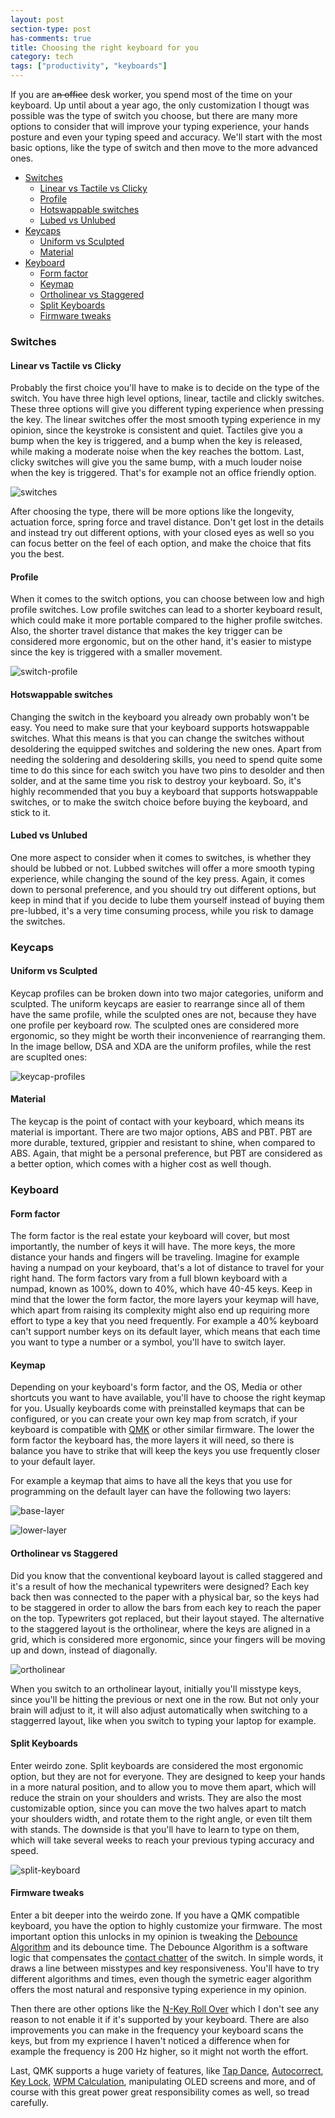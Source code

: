 ```yaml
---
layout: post
section-type: post
has-comments: true
title: Choosing the right keyboard for you
category: tech
tags: ["productivity", "keyboards"]
---
```


If you are a~~n office~~ desk worker, you spend most of the time on your
keyboard. Up until about a year ago, the only customization I thougt was
possible was the type of switch you choose, but there are many more options to
consider that will improve your typing experience, your hands posture and even
your typing speed and accuracy. We'll start with the most basic options, like
the type of switch and then move to the more advanced ones.

<!--toc:start-->

- [Switches](#switches)
  - [Linear vs Tactile vs Clicky](#linear-vs-tactile-vs-clicky)
  - [Profile](#profile)
  - [Hotswappable switches](#hotswappable-switches)
  - [Lubed vs Unlubed](#lubed-vs-unlubed)
- [Keycaps](#keycaps)
  - [Uniform vs Sculpted](#uniform-vs-sculpted)
  - [Material](#material)
- [Keyboard](#keyboard)
  - [Form factor](#form-factor)
  - [Keymap](#keymap)
  - [Ortholinear vs Staggered](#ortholinear-vs-staggered)
  - [Split Keyboards](#split-keyboards)
  - [Firmware tweaks](#firmware-tweaks)
  <!--toc:end-->

### Switches

#### Linear vs Tactile vs Clicky

Probably the first choice you'll have to make is to decide on the type of the
switch. You have three high level options, linear, tactile and clickly switches.
These three options will give you different typing experience when pressing the
key. The linear switches offer the most smooth typing experience in my opinion,
since the keystroke is consistent and quiet. Tactiles give you a bump when the
key is triggered, and a bump when the key is released, while making a moderate
noise when the key reaches the bottom. Last, clicky switches will give you the
same bump, with a much louder noise when the key is triggered. That's for
example not an office friendly option.

![switches](/img/posts/choosing-the-right-keyboard/switches.gif)

After choosing the type, there will be more options like the longevity,
actuation force, spring force and travel distance. Don't get lost in the details
and instead try out different options, with your closed eyes as well so you can
focus better on the feel of each option, and make the choice that fits you the
best.

#### Profile

When it comes to the switch options, you can choose between low and high profile
switches. Low profile switches can lead to a shorter keyboard result, which
could make it more portable compared to the higher profile switches. Also, the
shorter travel distance that makes the key trigger can be considered more
ergonomic, but on the other hand, it's easier to mistype since the key is
triggered with a smaller movement.

![switch-profile](/img/posts/choosing-the-right-keyboard/switch-profile.jpg)

#### Hotswappable switches

Changing the switch in the keyboard you already own probably won't be easy. You
need to make sure that your keyboard supports hotswappable switches. What this
means is that you can change the switches without desoldering the equipped
switches and soldering the new ones. Apart from needing the soldering and
desoldering skills, you need to spend quite some time to do this since for each
switch you have two pins to desolder and then solder, and at the same time you
risk to destroy your keyboard. So, it's highly recommended that you buy a
keyboard that supports hotswappable switches, or to make the switch choice
before buying the keyboard, and stick to it.

#### Lubed vs Unlubed

One more aspect to consider when it comes to switches, is whether they should be
lubbed or not. Lubbed switches will offer a more smooth typing experience, while
changing the sound of the key press. Again, it comes down to personal
preference, and you should try out different options, but keep in mind that if
you decide to lube them yourself instead of buying them pre-lubbed, it's a very
time consuming process, while you risk to damage the switches.

### Keycaps

#### Uniform vs Sculpted

Keycap profiles can be broken down into two major categories, uniform and
sculpted. The uniform keycaps are easier to rearrange since all of them have the
same profile, while the sculpted ones are not, because they have one profile per
keyboard row. The sculpted ones are considered more ergonomic, so they might be
worth their inconvenience of rearranging them. In the image bellow, DSA and XDA
are the uniform profiles, while the rest are scuplted ones:

![keycap-profiles](/img/posts/choosing-the-right-keyboard/keycap-profiles.jpg)

#### Material

The keycap is the point of contact with your keyboard, which means its material
is important. There are two major options, ABS and PBT. PBT are more durable,
textured, grippier and resistant to shine, when compared to ABS. Again, that
might be a personal preference, but PBT are considered as a better option, which
comes with a higher cost as well though.

### Keyboard

#### Form factor

The form factor is the real estate your keyboard will cover, but most
importantly, the number of keys it will have. The more keys, the more distance
your hands and fingers will be traveling. Imagine for example having a numpad on
your keyboard, that's a lot of distance to travel for your right hand. The form
factors vary from a full blown keyboard with a numpad, known as 100%, down to
40%, which have 40-45 keys. Keep in mind that the lower the form factor, the
more layers your keymap will have, which apart from raising its complexity might
also end up requiring more effort to type a key that you need frequently. For
example a 40% keyboard can't support number keys on its default layer, which
means that each time you want to type a number or a symbol, you'll have to
switch layer.

#### Keymap

Depending on your keyboard's form factor, and the OS, Media or other shortcuts
you want to have available, you'll have to choose the right keymap for you.
Usually keyboards come with preinstalled keymaps that can be configured, or you
can create your own key map from scratch, if your keyboard is compatible with
[QMK](https://qmk.fm) or other similar firmware. The lower the form factor the
keyboard has, the more layers it will need, so there is balance you have to
strike that will keep the keys you use frequently closer to your default layer.

For example a keymap that aims to have all the keys that you use for programming
on the default layer can have the following two layers:

![base-layer](/img/posts/choosing-the-right-keyboard/base.png)

![lower-layer](/img/posts/choosing-the-right-keyboard/lower.png)

#### Ortholinear vs Staggered

Did you know that the conventional keyboard layout is called staggered and it's
a result of how the mechanical typewriters were designed? Each key back then was
connected to the paper with a physical bar, so the keys had to be staggered in
order to allow the bars from each key to reach the paper on the top. Typewriters
got replaced, but their layout stayed. The alternative to the staggered layout
is the ortholinear, where the keys are aligned in a grid, which is considered
more ergonomic, since your fingers will be moving up and down, instead of
diagonally.

![ortholinear](/img/posts/choosing-the-right-keyboard/ortholinear.jpg)

When you switch to an ortholinear layout, initially you'll misstype keys, since
you'll be hitting the previous or next one in the row. But not only your brain
will adjust to it, it will also adjust automatically when switching to a
staggerred layout, like when you switch to typing your laptop for example.

#### Split Keyboards

Enter weirdo zone. Split keyboards are considered the most ergonomic option, but
they are not for everyone. They are designed to keep your hands in a more
natural position, and to allow you to move them apart, which will reduce the
strain on your shoulders and wrists. They are also the most customizable option,
since you can move the two halves apart to match your shoulders width, and
rotate them to the right angle, or even tilt them with stands. The downside is
that you'll have to learn to type on them, which will take several weeks to
reach your previous typing accuracy and speed.

![split-keyboard](/img/posts/choosing-the-right-keyboard/split.jpg)

#### Firmware tweaks

Enter a bit deeper into the weirdo zone. If you have a QMK compatible keyboard,
you have the option to highly customize your firmware. The most important option
this unlocks in my opinion is tweaking the
[Debounce Algorithm](https://docs.qmk.fm/#/feature_debounce_type?id=types-of-debounce-algorithms)
and its debounce time. The Debounce Algorithm is a software logic that
compensates the
[contact chatter](https://docs.qmk.fm/#/feature_debounce_type?id=contact-bounce-contact-chatter)
of the switch. In simple words, it draws a line between misstypes and key
responsiveness. You'll have to try different algorithms and times, even though
the symetric eager algorithm offers the most natural and responsive typing
experience in my opinion.

Then there are other options like the
[N-Key Roll Over](https://en.wikipedia.org/wiki/Key_rollover#n-key_rollover)
which I don't see any reason to not enable it if it's supported by your
keyboard. There are also improvements you can make in the frequency your
keyboard scans the keys, but from my exprience I haven't noticed a difference
when for example the frequency is 200 Hz higher, so it might not worth the
effort.

Last, QMK supports a huge variety of features, like
[Tap Dance](https://docs.qmk.fm/#/feature_tap_dance?id=tap-dance-a-single-key-can-do-3-5-or-100-different-things),
[Autocorrect](https://docs.qmk.fm/#/feature_autocorrect),
[Key Lock](https://docs.qmk.fm/#/feature_key_lock),
[WPM Calculation](https://docs.qmk.fm/#/feature_wpm), manipulating OLED screens
and more, and of course with this great power great responsibility comes as
well, so tread carefully.
